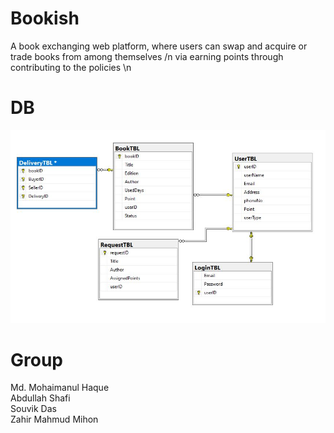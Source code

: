 # Bookish
A book exchanging web platform, where users can swap and acquire or trade books from among themselves /n
via earning points through contributing to the policies \n

# DB
![](proposedDB.JPG)

# Group
Md. Mohaimanul Haque  
Abdullah Shafi  
Souvik Das  
Zahir Mahmud Mihon  
